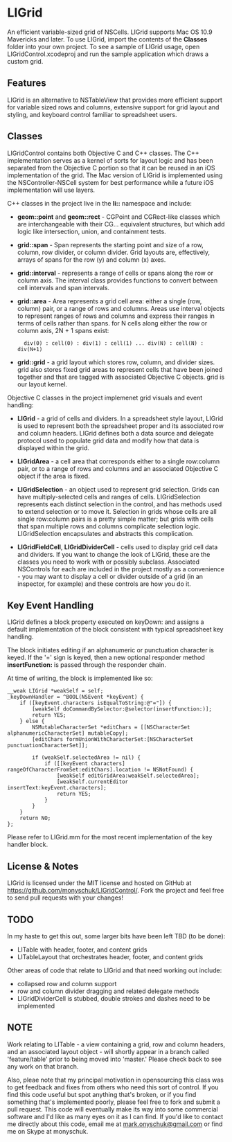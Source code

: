 LIGrid
=============

An efficient variable-sized grid of NSCells. LIGrid supports Mac OS 10.9 Mavericks and later. To use LIGrid, import the contents of the **Classes** folder into your own project. To see a sample of LIGrid usage, open LIGridControl.xcodeproj and run the sample application which draws a custom grid.

Features
--------

LIGrid is an alternative to NSTableView that provides more efficient support for variable sized rows and columns, extensive support for grid layout and styling, and keyboard control familiar to spreadsheet users.

Classes
-------

LIGridControl contains both Objective C and C++ classes. The C++ implementation serves as a kernel of sorts for layout logic and has been separated from the Objective C portion so that it can be reused in an iOS implementation of the grid. The Mac version of LIGrid is implemented using the NSController-NSCell system for best performance while a future iOS implementation will use layers.

C++ classes in the project live in the **li::** namespace and include:

- **geom::point** and **geom::rect** - CGPoint and CGRect-like classes which are interchangeable with their CG... equivalent structures, but which add logic like intersection, union, and containment tests.

- **grid::span** - Span represents the starting point and size of a row, column, row divider, or column divider. Grid layouts are, effectively, arrays of spans for the row (y) and column (x) axes.

- **grid::interval** - represents a range of cells or spans along the row or column axis. The interval class provides functions to convert between cell intervals and span intervals.

- **grid::area** - Area represents a grid cell area: either a single (row, column) pair, or a range of rows and columns. Areas use interval objects to represent ranges of rows and columns and express their ranges in terms of cells rather than spans. for N cells along either the row or column axis, 2N + 1 spans exist: 

		div(0) : cell(0) : div(1) : cell(1) ... div(N) : cell(N) : div(N+1)

- **grid::grid** - a grid layout which stores row, column, and divider sizes. grid also stores fixed grid areas to represent cells that have been joined together and that are tagged with associated Objective C objects. grid is our layout kernel.

Objective C classes in the project implemenet grid visuals and event handling:

- **LIGrid** - a grid of cells and dividers. In a spreadsheet style layout, LIGrid is used to represent both the spreadsheet proper and its associated row and column headers. LIGrid defines both a data source and delegate protocol used to populate grid data and modify how that data is displayed within the grid.

- **LIGridArea** - a cell area that corresponds either to a single row:column pair, or to a range of rows and columns and an associated Objective C object if the area is fixed. 

- **LIGridSelection** - an object used to represent grid selection. Grids can have multiply-selected cells and ranges of cells. LIGridSelection represents each distinct selection in the control, and has methods used to extend selection or to move it. Selection in grids whose cells are all single row:column pairs is a pretty simple matter; but grids with cells that span multiple rows and columns complicate selection logic. LIGridSelection encapsulates and abstracts this complication.

- **LIGridFieldCell**, **LIGridDividerCell** - cells used to display grid cell data and dividers. If you want to change the look of LIGrid, these are the classes you need to work with or possibly subclass. Associated NSControls for each are included in the project mostly as a convenience - you may want to display a cell or divider outside of a grid (in an inspector, for example) and these controls are how you do it. 

Key Event Handling
------------------

LIGrid defines a block property executed on keyDown: and assigns a default implementation of the block consistent with typical spreadsheet key handling.

The block initiates editing if an alphanumeric or punctuation character is keyed. If the '=' sign is keyed, then a new optional responder method **insertFunction:** is passed through the responder chain.

At time of writing, the block is implemented like so:

    __weak LIGrid *weakSelf = self;
    _keyDownHandler = ^BOOL(NSEvent *keyEvent) {
        if ([keyEvent.characters isEqualToString:@"="]) {
            [weakSelf doCommandBySelector:@selector(insertFunction:)];
            return YES;
        } else {
            NSMutableCharacterSet *editChars = [[NSCharacterSet alphanumericCharacterSet] mutableCopy];
            [editChars formUnionWithCharacterSet:[NSCharacterSet punctuationCharacterSet]];
            
            if (weakSelf.selectedArea != nil) {
                if ([[keyEvent characters] rangeOfCharacterFromSet:editChars].location != NSNotFound) {
                    [weakSelf editGridArea:weakSelf.selectedArea];
                    [weakSelf.currentEditor insertText:keyEvent.characters];
                    return YES;
                }
            }
        }
        return NO;
    };

Please refer to LIGrid.mm for the most recent implementation of the key handler block.

License & Notes
---------------

LIGrid is licensed under the MIT license and hosted on GitHub at https://github.com/monyschuk/LIGridControl/. Fork the project and feel free to send pull requests with your changes!

TODO
----

In my haste to get this out, some larger bits have been left TBD (to be done):

* LITable with header, footer, and content grids
* LITableLayout that orchestrates header, footer, and content grids

Other areas of code that relate to LIGrid and that need working out include:

* collapsed row and column support
* row and column divider dragging and related delegate methods
* LIGridDividerCell is stubbed, double strokes and dashes need to be implemented

NOTE
----

Work relating to LITable - a view containing a grid, row and column headers, and an associated layout object - will shortly appear in a branch called 'feature/table' prior to being moved into 'master.' Please check back to see any work on that branch.

Also, pleae note that my principal motivation in opensourcing this class was to get feedback and fixes from others who need this sort of control. If you find this code useful but spot anything that's broken, or if you find something that's implemented poorly, please feel free to fork and submit a pull request. This code will eventually make its way into some commercial software and I'd like as many eyes on it as I can find. If you'd like to contact me directly about this code, email me at mark.onyschuk@gmail.com or find me on Skype at monyschuk.

